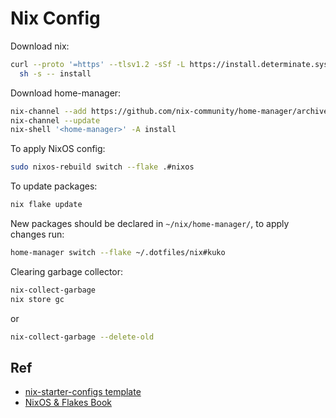 # Nix Config

Download nix:
```sh
curl --proto '=https' --tlsv1.2 -sSf -L https://install.determinate.systems/nix | \
  sh -s -- install
```

Download home-manager:
```sh
nix-channel --add https://github.com/nix-community/home-manager/archive/master.tar.gz home-manager
nix-channel --update
nix-shell '<home-manager>' -A install
```

To apply NixOS config:
```sh
sudo nixos-rebuild switch --flake .#nixos
```

To update packages:
```sh
nix flake update
```

New packages should be declared in `~/nix/home-manager/`, to apply changes run:
```sh
home-manager switch --flake ~/.dotfiles/nix#kuko
```

Clearing garbage collector:
```sh
nix-collect-garbage 
nix store gc
```
or
```sh
nix-collect-garbage --delete-old
```

## Ref
- [nix-starter-configs template](https://github.com/Misterio77/nix-starter-configs?tab=readme-ov-file)
- [NixOS & Flakes Book](https://nixos-and-flakes.thiscute.world/introduction/)
